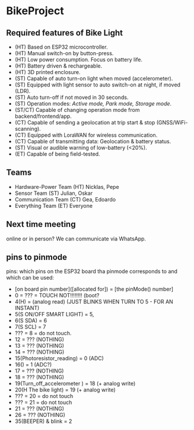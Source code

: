 # BikeProject

## Required features of Bike Light
- (HT) Based on ESP32 microcontroller.
- (HT) Manual switch-on by button-press.
- (HT) Low power consumption. Focus on battery life.
- (HT) Battery driven & rechargeable.
- (HT) 3D printed enclosure.
- (ST) Capable of auto turn-on light when moved (accelerometer).
- (ST) Equipped with light sensor to auto switch-on at night, if moved (LDR).
- (ST) Auto turn-off if not moved in 30 seconds.
- (ST) Operation modes: *Active mode, Park mode, Storage mode*.
- (ST/CT) Capable of changing operation mode from backend/frontend/app.
- (CT) Capable of sending a geolocation at trip start & stop (GNSS/WiFi-scanning).
- (CT) Equipped with LoraWAN for wireless communication.
- (CT) Capable of transmitting data: Geolocation & battery status.
- (ST) Visual or audible warning of low-battery (<20%).
- (ET) Capable of being field-tested. 

## Teams
- Hardware-Power Team   (HT) Nicklas, Pepe
- Sensor Team           (ST) Julian, Oskar
- Communication Team    (CT) Gea, Edoardo
- Everything Team       (ET) Everyone

## Next time meeting
online or in person? We can communicate via WhatsApp.

## pins to pinmode
pins: which pins on the ESP32 board tha pinmode corresponds to and which can be used:
- [on board pin number]([allocated for]) = [the pinMode() number]
- 0 = ??? = TOUCH NOT!!!!!!!! (boot?
- 4(H) = (analog read) (JUST BLINKS WHEN TURN TO 5 - FOR AN INSTANT)
- 5(S ON/OFF SMART LIGHT) = 5,
- 6(S SDA) = 6
- 7(S SCL) = 7
- ??? = 8 = do not touch.
- 12 = ??? (NOTHING)
- 13 = ??? (NOTHING)
- 14 = ??? (NOTHING)
- 15(Photoresistor_reading) = 0 (ADC)
- 16() = 1 (ADC?)
- 17 = ??? (NOTHING)
- 18 = ??? (NOTHING)
- 19(Turn_off_accelerometer ) = 18 (+ analog write)
- 20(H The bike light) = 19  (+ analog write) 
- ??? = 20 = do not touch 
- ??? = 21 = do not touch
- 21 = ??? (NOTHING)
- 26 = ??? (NOTHING)
- 35(BEEPER) & blink = 2 



